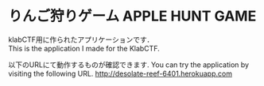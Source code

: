 りんご狩りゲーム
APPLE HUNT GAME
======================
klabCTF用に作られたアプリケーションです．  
This is the application I made for the KlabCTF.

以下のURLにて動作するものが確認できます.
You can try the application by visiting the following URL.
http://desolate-reef-6401.herokuapp.com